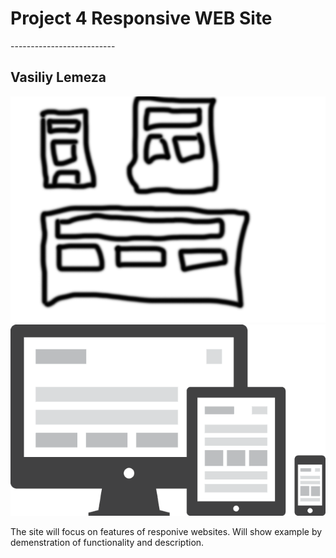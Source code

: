 <h1> Project 4 Responsive WEB Site</h1>
--------------------------
<h2> Vasiliy Lemeza</h2>
<img src="../images/webb.png">
<img src="../images/web.png">
<p> The site will focus on features of responive websites. Will show example by demenstration of functionality and  description.
